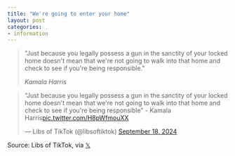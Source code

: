 ```yaml
---
title: "We're going to enter your home"
layout: post
categories:
- information
---
```


> "Just because you legally possess a gun in the sanctity of your locked home doesn't mean that we're not going to walk into that home and check to see if you're being responsible."
>
> <cite>Kamala Harris</cite>

<blockquote class="twitter-tweet"><p lang="en" dir="ltr">“Just because you legally possess a gun in the sanctity of your locked home doesn&#39;t mean that we&#39;re not going to walk into that home and check to see if you&#39;re being responsible&quot; - Kamala Harris<a href="https://t.co/H8pWfmouXX">pic.twitter.com/H8pWfmouXX</a></p>&mdash; Libs of TikTok (@libsoftiktok) <a href="https://twitter.com/libsoftiktok/status/1836423508819161402?ref_src=twsrc%5Etfw">September 18, 2024</a></blockquote> <script async src="https://platform.twitter.com/widgets.js" charset="utf-8"></script>

Source: Libs of TikTok, via [𝕏](https://x.com)
